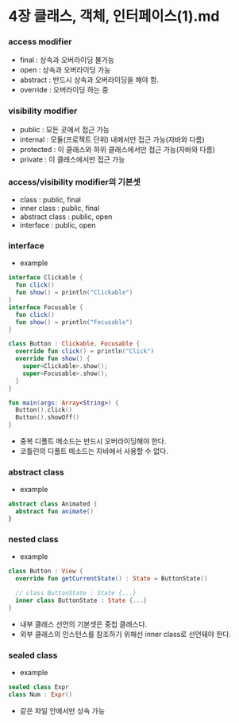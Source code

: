 # 4장 클래스, 객체, 인터페이스(1).md
### access modifier
- final : 상속과 오버라이딩 불가능
- open : 상속과 오버라이딩 가능
- abstract : 반드시 상속과 오버라이딩을 해야 함.
- override : 오버라이딩 하는 중

### visibility modifier
- public : 모든 곳에서 접근 가능
- internal : 모듈(프로젝트 단위) 내에서만 접근 가능(자바와 다름)
- protected : 이 클래스와 하위 클래스에서만 접근 가능(자바와 다름)
- private : 이 클래스에서만 접근 가능

### access/visibility modifier의 기본셋
- class : public, final 
- inner class : public, final
- abstract class : public, open
- interface : public, open

### interface
- example
```kotlin
interface Clickable {
  fun click()
  fun show() = println("Clickable")
}
interface Focusable {
  fun click()
  fun show() = println("Focusable")
}

class Button : Clickable, Focusable {
  override fun click() = println("Click")
  override fun show() { 
    super<Clickable>.show();
    super<Focusable>.show();
  }
}

fun main(args: Array<String>) {
  Button().click()
  Button().showOff()
}
```
- 중복 디폴트 메소드는 반드시 오버라이딩해야 한다.
- 코틀린의 디폴트 메소드는 자바에서 사용할 수 없다.

### abstract class
- example
```kotlin
abstract class Animated {
  abstract fun animate()
}
```

### nested class
- example
```kotlin
class Button : View {
  override fun getCurrentState() : State = ButtonState()

  // class ButtonState : State {...}
  inner class ButtonState : State {...}
}
```
- 내부 클래스 선언의 기본셋은 중첩 클래스다.
- 외부 클래스의 인스턴스를 참조하기 위해선 inner class로 선언돼야 한다.

### sealed class
- example
```kotlin
sealed class Expr
class Num : Expr()
```
- 같은 파일 안에서만 상속 가능


